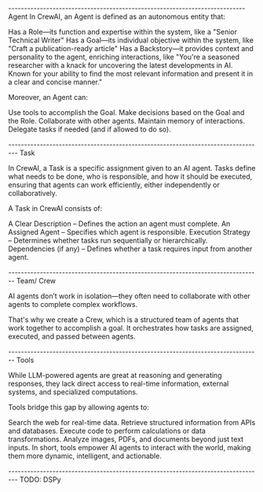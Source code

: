 
--------------------------------------------------------------------------- Agent
In CrewAI, an Agent is defined as an autonomous entity that:

Has a Role—its function and expertise within the system, like a "Senior Technical Writer"
Has a Goal—its individual objective within the system, like "Craft a publication-ready article"
Has a Backstory—it provides context and personality to the agent, enriching interactions, like "You're a seasoned researcher with a knack for uncovering the latest developments in AI. Known for your ability to find the most relevant information and present it in a clear and concise manner."

Moreover, an Agent can:

Use tools to accomplish the Goal.
Make decisions based on the Goal and the Role.
Collaborate with other agents.
Maintain memory of interactions.
Delegate tasks if needed (and if allowed to do so).

--------------------------------------------------------------------------------- Task

In CrewAI, a Task is a specific assignment given to an AI agent. Tasks define what needs to be done, who is responsible, and how it should be executed, ensuring that agents can work efficiently, either independently or collaboratively.

A Task in CrewAI consists of:

A Clear Description – Defines the action an agent must complete.
An Assigned Agent – Specifies which agent is responsible.
Execution Strategy – Determines whether tasks run sequentially or hierarchically.
Dependencies (if any) – Defines whether a task requires input from another agent.


-------------------------------------------------------------------------------- Team/ Crew

AI agents don’t work in isolation—they often need to collaborate with other agents to complete complex workflows.

That's why we create a Crew, which is a structured team of agents that work together to accomplish a goal. It orchestrates how tasks are assigned, executed, and passed between agents.

-------------------------------------------------------------------------------- Tools

While LLM-powered agents are great at reasoning and generating responses, they lack direct access to real-time information, external systems, and specialized computations.

Tools bridge this gap by allowing agents to:

Search the web for real-time data.
Retrieve structured information from APIs and databases.
Execute code to perform calculations or data transformations.
Analyze images, PDFs, and documents beyond just text inputs.
In short, tools empower AI agents to interact with the world, making them more dynamic, intelligent, and actionable.


--------------------------------------------------------------------------------- TODO: DSPy


